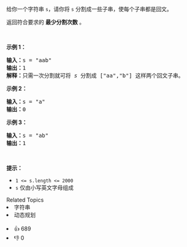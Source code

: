 <p>给你一个字符串 <code>s</code>，请你将 <code>s</code> 分割成一些子串，使每个子串都是回文。</p>

<p>返回符合要求的 <strong>最少分割次数</strong> 。</p>

<div class="original__bRMd"> 
 <div> 
  <p>&nbsp;</p> 
 </div>
</div>

<p><strong>示例 1：</strong></p>

<pre>
<strong>输入：</strong>s = "aab"
<strong>输出：</strong>1
<strong>解释：</strong>只需一次分割就可将&nbsp;<em>s </em>分割成 ["aa","b"] 这样两个回文子串。
</pre>

<p><strong>示例 2：</strong></p>

<pre>
<strong>输入：</strong>s = "a"
<strong>输出：</strong>0
</pre>

<p><strong>示例 3：</strong></p>

<pre>
<strong>输入：</strong>s = "ab"
<strong>输出：</strong>1
</pre>

<p>&nbsp;</p>

<p><strong>提示：</strong></p>

<ul> 
 <li><code>1 &lt;= s.length &lt;= 2000</code></li> 
 <li><code>s</code> 仅由小写英文字母组成</li> 
</ul>

<div><div>Related Topics</div><div><li>字符串</li><li>动态规划</li></div></div><br><div><li>👍 689</li><li>👎 0</li></div>